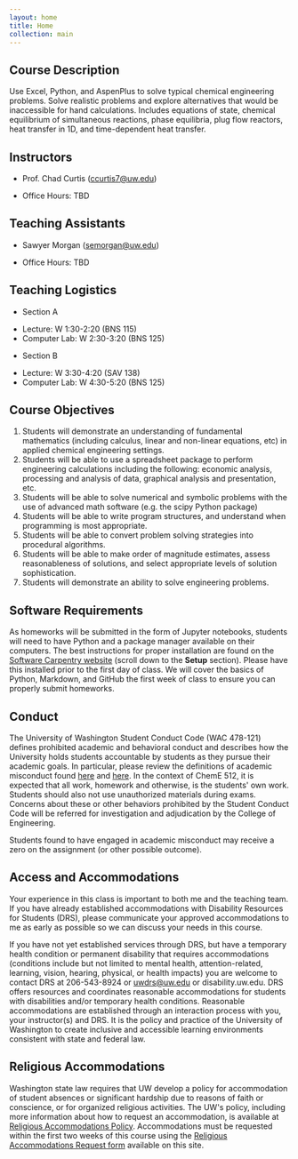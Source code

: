 ```yaml
---
layout: home
title: Home
collection: main
---
```


## Course Description

Use Excel, Python, and AspenPlus to solve typical chemical engineering problems. Solve realistic problems and explore alternatives that would be inaccessible for hand calculations. Includes equations of state, chemical equilibrium of simultaneous reactions, phase equilibria, plug flow reactors, heat transfer in 1D, and time-dependent heat transfer.

## Instructors

- Prof. Chad Curtis (ccurtis7@uw.edu)
* Office Hours: TBD

## Teaching Assistants

- Sawyer Morgan (semorgan@uw.edu)
* Office Hours: TBD

## Teaching Logistics

- Section A
* Lecture: W 1:30-2:20 (BNS 115)
* Computer Lab: W 2:30-3:20 (BNS 125)

- Section B
* Lecture: W 3:30-4:20 (SAV 138)
* Computer Lab: W 4:30-5:20 (BNS 125)

## Course Objectives

1. Students will demonstrate an understanding of fundamental mathematics (including calculus, linear and non-linear equations, etc) in applied chemical engineering settings.
2. Students will be able to use a spreadsheet package to perform engineering calculations including the following: economic analysis, processing and analysis of data, graphical analysis and presentation, etc.
3. Students will be able to solve numerical and symbolic problems with the use of advanced math software (e.g. the scipy Python package)
4. Students will be able to write program structures, and understand when programming is most appropriate.
5. Students will be able to convert problem solving strategies into procedural algorithms.
6. Students will be able to make order of magnitude estimates, assess reasonableness of solutions, and select appropriate levels of solution sophistication.
7. Students will demonstrate an ability to solve engineering problems.

## Software Requirements

As homeworks will be submitted in the form of Jupyter notebooks, students will need to have Python and a package manager available on their computers. The best instructions for proper installation are found on the [Software Carpentry website](https://uwescience.github.io/2019-01-15-uw/) (scroll down to the **Setup** section). Please have this installed prior to the first day of class. We will cover the basics of Python, Markdown, and GitHub the first week of class to ensure you can properly submit homeworks.

## Conduct

The University of Washington Student Conduct Code (WAC 478-121) defines prohibited academic and behavioral conduct and describes how the University holds students accountable by students as they pursue their academic goals. In particular, please review the definitions of academic misconduct found [here](http://www.washington.edu/admin/rules/policies/SGP/SPCH209.html#7) and [here](http://www.washington.edu/admin/rules/policies/SGP/SPCH210.html#7). In the context of ChemE 512, it is expected that all work, homework and otherwise, is the students' own work. Students should also not use unauthorized materials during exams. Concerns about these or other behaviors prohibited by the Student Conduct Code will be referred for investigation and adjudication by the College of Engineering.

Students found to have engaged in academic misconduct may receive a zero on the assignment (or other possible outcome).

## Access and Accommodations

Your experience in this class is important to both me and the teaching team. If you have already established accommodations with Disability Resources for Students (DRS), please communicate your approved accommodations to me as early as possible so we can discuss your needs in this course.

If you have not yet established services through DRS, but have a temporary health condition or permanent disability that requires accommodations (conditions include but not limited to mental health, attention-related, learning, vision, hearing, physical, or health impacts) you are welcome to contact DRS at 206-543-8924 or uwdrs@uw.edu or disability.uw.edu. DRS offers resources and coordinates reasonable accommodations for students with disabilities and/or temporary health conditions. Reasonable accommodations are established through an interaction process with you, your instructor(s) and DRS. It is the policy and practice of the University of Washington to create inclusive and accessible learning environments consistent with state and federal law.

## Religious Accommodations

Washington state law requires that UW develop a policy for accommodation of student absences or significant hardship due to reasons of faith or conscience, or for organized religious activities. The UW's policy, including more information about how to request an accommodation, is available at [Religious Accommodations Policy](https://registrar.washington.edu/staffandfaculty/religious-accommodations-policy/). Accommodations must be requested within the first two weeks of this course using the [Religious Accommodations Request form](https://registrar.washington.edu/students/religious-accommodations-request/) available on this site.

<div class="home">

</div>
